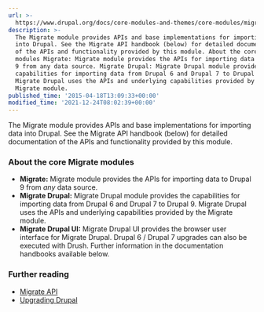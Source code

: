 ```yaml
---
url: >-
  https://www.drupal.org/docs/core-modules-and-themes/core-modules/migrate-module/migrate-overview
description: >-
  The Migrate module provides APIs and base implementations for importing data
  into Drupal. See the Migrate API handbook (below) for detailed documentation
  of the APIs and functionality provided by this module. About the core Migrate
  modules Migrate: Migrate module provides the APIs for importing data to Drupal
  9 from any data source. Migrate Drupal: Migrate Drupal module provides the
  capabilities for importing data from Drupal 6 and Drupal 7 to Drupal 9.
  Migrate Drupal uses the APIs and underlying capabilities provided by the
  Migrate module.
published_time: '2015-04-18T13:09:33+00:00'
modified_time: '2021-12-24T08:02:39+00:00'
---
```

The Migrate module provides APIs and base implementations for importing data into Drupal. See the Migrate API handbook (below) for detailed documentation of the APIs and functionality provided by this module.

### About the core Migrate modules

* **Migrate:** Migrate module provides the APIs for importing data to Drupal 9 from _any_ data source.
* **Migrate Drupal:** Migrate Drupal module provides the capabilities for importing data from Drupal 6 and Drupal 7 to Drupal 9\. Migrate Drupal uses the APIs and underlying capabilities provided by the Migrate module.
* **Migrate Drupal UI:** Migrate Drupal UI provides the browser user interface for Migrate Drupal. Drupal 6 / Drupal 7 upgrades can also be executed with Drush. Further information in the documentation handbooks available below.

### Further reading

* [Migrate API](https://www.drupal.org/docs/drupal-apis/migrate-api)
* [Upgrading Drupal](https://www.drupal.org/docs/upgrading-drupal)